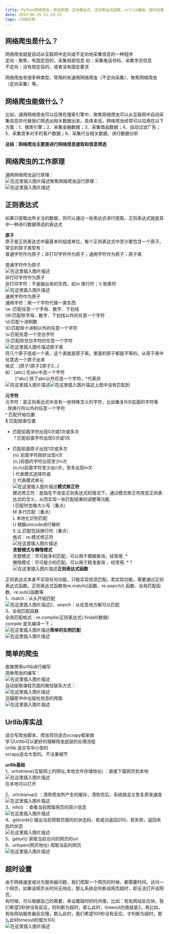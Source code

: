 ```yaml
---
title: Python网络爬虫：爬虫原理、正则表达式、正则表达式函数、urllib基础、超时设置
date: 2019-06-25 11:29:23
tags: CSDN迁移
---
```

  ## []()网络爬虫是什么？

 网络爬虫就是自动从互联网中定向或不定向地采集信息的一种程序  
 定向：聚焦，有固定目的，采集局部信息 如：采集电话号码、采集学员信息  
 不定向：没有规定目的，或者没有固定要求

 网络爬虫有很多种类型，常用的有通用网络爬虫（不定向采集）、聚焦网络爬虫（定向采集）等。

 
## []()网络爬虫能做什么？

 比如，通用网络爬虫可以应用在搜索引擎中，聚焦网络爬虫可以从互联网中自动采集信息并代替我们筛选出相关数据出来。具体来说，网络爬虫经常可以应用在以下方面：1、搜索引擎；2、采集金融数据；3、采集商品数据；4、自动过滤广告；5、采集竞争对手的客户数据；6、采集行业相关数据，进行数据分析

 **总结：网络爬虫主要是进行网络信息提取和信息筛选**

 
## []()网络爬虫的工作原理

 通用网络爬虫运行原理：  
 ![在这里插入图片描述](https://img-blog.csdnimg.cn/20190623135239492.png)聚焦网络爬虫运行原理：  
 ![在这里插入图片描述](https://img-blog.csdnimg.cn/20190623135529281.png)

 
## []()正则表达式

 如果只提取出所关注的数据，则可以通过一些表达式进行提取，正则表达式就是其中一种进行数据筛选的表达式

 **原子**  
 原子是正则表达式中最基本的组成单位，每个正则表达式中至少要包含一个原子。常见的原子类型有：  
 普通字符作为原子；非打印字符作为原子；通用字符作为原子；原子表

 普通字符作为原子  
 ![在这里插入图片描述](https://img-blog.csdnimg.cn/2019062314364528.png)  
 非打印字符作为原子  
 非打印字符：不是输出来的东西，如\n 换行符；\t 制表符  
 ![在这里插入图片描述](https://img-blog.csdnimg.cn/20190623223004449.png)  
 通用字符作为原子  
 通用字符：用一个字符代替一类东西  
 \w :匹配任意一个字母、数字、下划线  
 \W:匹配除字母、数字、下划线以外的任意一个字符  
 \d:匹配十进制数  
 \D:匹配除十进制以外的任意一个字符  
 \s:匹配任意一个空白字符  
 \S:匹配除空白字符的任意一个字符  
 ![在这里插入图片描述](https://img-blog.csdnimg.cn/20190623224116252.png)原子表  
 将几个原子组成一个表，这个表就是原子表。里面的原子都是平等的，从原子表中任意选一个原子出来  
 格式：[原子1原子2原子3…]  
 如：[abc] 在abc中选一个字符  
         [^abc] 除了abc以外任选一个字符，^代表非  
 ![在这里插入图片描述](https://img-blog.csdnimg.cn/2019062322493621.png)![在这里插入图片描述](https://img-blog.csdnimg.cn/20190623225305405.png)上图中没有匹配到

 **元字符**  
 元字符：是正则表达式中具有一些特殊含义的字符，比如重复N次前面的字符等  
 . 除换行符以外的任意一个字符  
 ^ 匹配开始位置  
 $ 匹配结束位置  
 * 匹配前面字符出现0次或1次或多次  
 ？匹配前面字符出现0次或1次  
 + 匹配前面原子出现1次或多次  
 {n} 前面字符刚好出现n次  
 {n,}前面的字符出现至少n次  
 {n,m}前面字符至少出n次，至多出现m次  
 | 代表模式选择符或  
 () 代表模式单元  
 ![在这里插入图片描述](https://img-blog.csdnimg.cn/20190623231606390.png)**模式修正符**  
 模式修正符：是指在不改变正则表达式的情况下，通过模式修正符改变正则表达式的含义，从而实现一些匹配结果的调整等功能  
 I 匹配时忽略大小写（重点）  
 M 多行匹配（重点）  
 L 本地化识别匹配  
 U 根据unicode进行解析  
 S 让.匹配包括换行符（重点）  
 格式：re.模式修正符  
 ![在这里插入图片描述](https://img-blog.csdnimg.cn/20190624101115378.png)  
 **贪婪模式与懒惰模式**  
 贪婪模式：尽可能多的匹配，可以用于模糊查询，经常用 .*  
 懒惰模式：尽可能少的匹配，可以用于精准查询 ，经常用 .*？  
 ![在这里插入图片描述](https://img-blog.csdnimg.cn/20190624102012941.png)**正则表达式函数**

 正则表达式本身不实现任何功能，只能实现信息匹配。若实现功能，需要通过正则表达式函数。正则表达式函数有re.match()函数、re.search() 函数、全局匹配函数、re.sub()函数等  
 1、match：从头开始匹配  
 ![在这里插入图片描述](https://img-blog.csdnimg.cn/20190624103436611.png)2、search：从任意地方都可以匹配  
 3、全局匹配函数  
 全局匹配格式：re.compile(正则表达式).findall(数据)  
 compile 是先编译一下；  
 ![在这里插入图片描述](https://img-blog.csdnimg.cn/20190624104249276.png)**简单的实例匹配**  
 ![在这里插入图片描述](https://img-blog.csdnimg.cn/20190624111542611.png)

 
## []()简单的爬虫

 直接使用urllib进行编写  
 简单爬虫的编写：  
 ![在这里插入图片描述](https://img-blog.csdnimg.cn/20190624135738978.png)  
 自动提取课程页面的微信联系方式：  
 ![在这里插入图片描述](https://img-blog.csdnimg.cn/20190624142419804.png)  
 豆瓣图书中出版社信息的爬取  
 ![在这里插入图片描述](https://img-blog.csdnimg.cn/2019062415101733.png)

 
## []()Urllib库实战

 适合写爬虫脚本，爬虫项目适合scrapy框架做  
 学习Urllib可以更好的理解爬虫底层的处理流程  
 Urllib 适合写中小型的  
 scrapy适合大型的，不注重细节

 **urllib基础**  
 1、urlretrieve(互联网上的网址,本地文件存储地址) ：直接下载网页到本地  
 ![在这里插入图片描述](https://img-blog.csdnimg.cn/20190624152752231.png)  
 在本地可以打开

 2、urlcleanup() ：清除爬虫所产生的缓存，清除完后，系统就会又恢复原来速度  
 ![在这里插入图片描述](https://img-blog.csdnimg.cn/20190624153419363.png)  
 3、info() ：查看当前爬取网页的简介信息  
 ![在这里插入图片描述](https://img-blog.csdnimg.cn/2019062415501682.png)  
 4、getcode() 输出当前爬取页面的的状态码，若成功返回200，若失败，返回失败的状态  
 ![在这里插入图片描述](https://img-blog.csdnimg.cn/20190624160933519.png)  
 5、geturl() 获取当前访问的网页的url  
 6、urlopen(网页地址) 爬取当前的网页  
 ![在这里插入图片描述](https://img-blog.csdnimg.cn/2019062418310361.png)

 
## []()超时设置

 由于网络速度或对方服务器问题，我们爬取一个网页的时候，都需要时间。访问一个网页，如果该网页长时间无响应，那么系统会判断该网页超时，即无法打开该网页。  
 有时候，可以根据自己的需要，来设置超时的时间值，比如：有些网站反应快，我们希望2秒钟没有反应，则判断为超时，那么此时，timeout的值就是2，再比如，有些网站服务器反应慢，那么此时，我们希望100秒没有反应，才判断为超时，那么此时timeout的值为100.  
 ![在这里插入图片描述](https://img-blog.csdnimg.cn/20190625112156439.png)

   
  